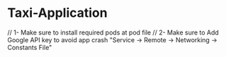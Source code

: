 # Taxi-Application

// 1- Make sure to install required pods at pod file
// 2- Make sure to Add Google API key to avoid app crash "Service -> Remote -> Networking -> Constants File"
